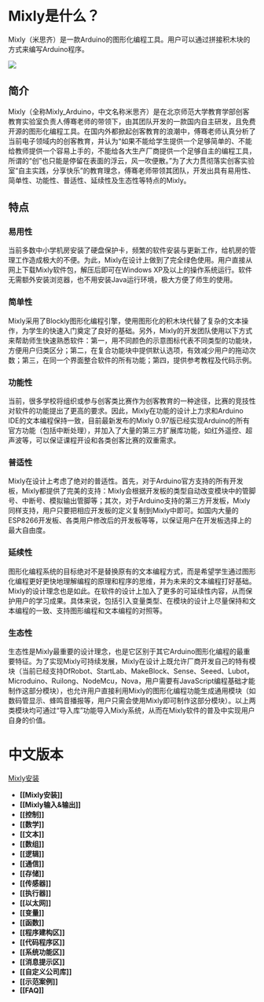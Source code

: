 # Mixly是什么？
Mixly（米思齐）是一款Arduino的图形化编程工具。用户可以通过拼接积木块的方式来编写Arduino程序。

![](https://raw.githubusercontent.com/xbed/Mixly_Arduino/master/wiki_pic/mixly_zh.png)

## 简介
Mixly（全称Mixly_Arduino，中文名称米思齐）是在北京师范大学教育学部创客教育实验室负责人傅骞老师的带领下，由其团队开发的一款国内自主研发，且免费开源的图形化编程工具。在国内外都掀起创客教育的浪潮中，傅骞老师认真分析了当前电子领域内的创客教育，并认为“如果不能给学生提供一个足够简单的、不能给教师提供一个容易上手的，不能给各大生产厂商提供一个足够自主的编程工具，所谓的“创”也只能是停留在表面的浮云，风一吹便散。”为了大力贯彻落实创客实验室“自主实践，分享快乐”的教育理念，傅骞老师带领其团队，开发出具有易用性、简单性、功能性、普适性、延续性及生态性等特点的Mixly。
## 特点
### 易用性
当前多数中小学机房安装了硬盘保护卡，频繁的软件安装与更新工作，给机房的管理工作造成极大的不便。为此，Mixly在设计上做到了完全绿色使用。用户直接从网上下载Mixly软件包，解压后即可在Windows XP及以上的操作系统运行。软件无需额外安装浏览器，也不用安装Java运行环境，极大方便了师生的使用。
### 简单性
Mixly采用了Blockly图形化编程引擎，使用图形化的积木块代替了复杂的文本操作，为学生的快速入门奠定了良好的基础。另外，Mixly的开发团队使用以下方式来帮助师生快速熟悉软件：第一，用不同颜色的示意图标代表不同类型的功能块，方便用户归类区分；第二，在复合功能块中提供默认选项，有效减少用户的拖动次数；第三，在同一个界面整合软件的所有功能；第四，提供参考教程及代码示例。
### 功能性
当前，很多学校将组织或参与创客类比赛作为创客教育的一种途径，比赛的竞技性对软件的功能提出了更高的要求。因此，Mixly在功能的设计上力求和Arduino IDE的文本编程保持一致，目前最新发布的Mixly 0.97版已经实现Arduino的所有官方功能（包括中断处理），并加入了大量的第三方扩展库功能，如红外遥控、超声波等，可以保证课程开设和各类创客比赛的双重需求。
### 普适性
Mixly在设计上考虑了绝对的普适性。首先，对于Arduino官方支持的所有开发板，Mixly都提供了完美的支持：Mixly会根据开发板的类型自动改变模块中的管脚号、中断号、模拟输出管脚等；其次，对于Arduino支持的第三方开发板，Mixly同样支持，用户只要把相应开发板的定义复制到Mixly中即可。如国内大量的ESP8266开发板、各类用户修改后的开发板等等，以保证用户在开发板选择上的最大自由度。
### 延续性
图形化编程系统的目标绝对不是替换原有的文本编程方式，而是希望学生通过图形化编程更好更快地理解编程的原理和程序的思维，并为未来的文本编程打好基础。Mixly的设计理念也是如此。在软件的设计上加入了更多的可延续性内容，从而保护用户的学习成果。具体来说，包括引入变量类型、在模块的设计上尽量保持和文本编程的一致、支持图形编程和文本编程的对照等。
### 生态性
生态性是Mixly最重要的设计理念，也是它区别于其它Arduino图形化编程的最重要特征。为了实现Mixly可持续发展，Mixly在设计上既允许厂商开发自己的特有模块（当前已经支持DfRobot、StartLab、MakeBlock、Sense、Seeed、Lubot，Microduino、Ruilong、NodeMcu，Nova，用户需要有JavaScript编程基础才能制作这部分模块），也允许用户直接利用Mixly的图形化编程功能生成通用模块（如数码管显示、蜂鸣音播报等，用户只需会使用Mixly即可制作这部分模块）。以上两类模块均可通过“导入库”功能导入Mixly系统，从而在Mixly软件的普及中实现用户自身的价值。
# 中文版本
[Mixly安装](zh/Mixly安装.html)
- **[[Mixly安装]]**
- **[[Mixly输入&输出]]**
- **[[控制]]**
- **[[数学]]**
- **[[文本]]**
- **[[数组]]**
- **[[逻辑]]**
- **[[通信]]**
- **[[存储]]**
- **[[传感器]]**
- **[[执行器]]**
- **[[以太网]]**
- **[[变量]]**
- **[[函数]]**
- **[[程序建构区]]**
- **[[代码程序区]]**
- **[[系统功能区]]**
- **[[消息提示区]]**
- **[[自定义公司库]]**
- **[[示范案例]]**
- **[[FAQ]]**